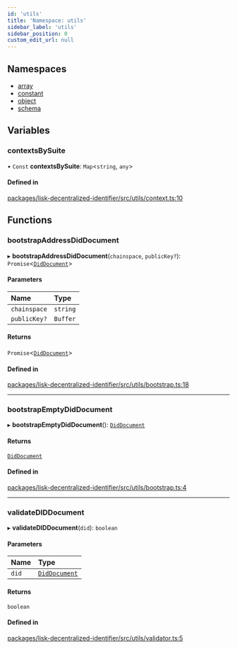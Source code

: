 ```yaml
---
id: 'utils'
title: 'Namespace: utils'
sidebar_label: 'utils'
sidebar_position: 0
custom_edit_url: null
---
```


## Namespaces

- [array](utils.array.md)
- [constant](utils.constant.md)
- [object](utils.object.md)
- [schema](utils.schema.md)

## Variables

### contextsBySuite

• `Const` **contextsBySuite**: `Map`<`string`, `any`\>

#### Defined in

[packages/lisk-decentralized-identifier/src/utils/context.ts:10](https://github.com/aldhosutra/lisk-did/blob/0afbaf5/packages/lisk-decentralized-identifier/src/utils/context.ts#L10)

## Functions

### bootstrapAddressDidDocument

▸ **bootstrapAddressDidDocument**(`chainspace`, `publicKey?`): `Promise`<[`DidDocument`](../interfaces/DidDocument.md)\>

#### Parameters

| Name         | Type     |
| :----------- | :------- |
| `chainspace` | `string` |
| `publicKey?` | `Buffer` |

#### Returns

`Promise`<[`DidDocument`](../interfaces/DidDocument.md)\>

#### Defined in

[packages/lisk-decentralized-identifier/src/utils/bootstrap.ts:18](https://github.com/aldhosutra/lisk-did/blob/0afbaf5/packages/lisk-decentralized-identifier/src/utils/bootstrap.ts#L18)

---

### bootstrapEmptyDidDocument

▸ **bootstrapEmptyDidDocument**(): [`DidDocument`](../interfaces/DidDocument.md)

#### Returns

[`DidDocument`](../interfaces/DidDocument.md)

#### Defined in

[packages/lisk-decentralized-identifier/src/utils/bootstrap.ts:4](https://github.com/aldhosutra/lisk-did/blob/0afbaf5/packages/lisk-decentralized-identifier/src/utils/bootstrap.ts#L4)

---

### validateDIDDocument

▸ **validateDIDDocument**(`did`): `boolean`

#### Parameters

| Name  | Type                                          |
| :---- | :-------------------------------------------- |
| `did` | [`DidDocument`](../interfaces/DidDocument.md) |

#### Returns

`boolean`

#### Defined in

[packages/lisk-decentralized-identifier/src/utils/validator.ts:5](https://github.com/aldhosutra/lisk-did/blob/0afbaf5/packages/lisk-decentralized-identifier/src/utils/validator.ts#L5)
